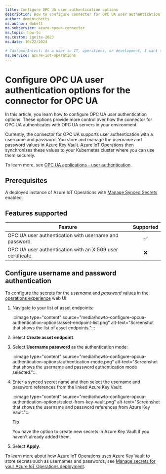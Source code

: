 ```yaml
---
title: Configure OPC UA user authentication options
description: How to configure connector for OPC UA user authentication options for it to use when it connects to an OPC UA server.
author: dominicbetts
ms.author: dobett
ms.subservice: azure-opcua-connector
ms.topic: how-to
ms.custom: ignite-2023
ms.date: 10/22/2024

# CustomerIntent: As a user in IT, operations, or development, I want to configure my OPC UA industrial edge environment with custom OPC UA user authentication options to keep it secure and work with my solution.
ms.service: azure-iot-operations
---
```


# Configure OPC UA user authentication options for the connector for OPC UA

In this article, you learn how to configure OPC UA user authentication options. These options provide more control over how the connector for OPC UA authenticates with OPC UA servers in your environment.

Currently, the connector for OPC UA supports user authentication with a username and password. You store and manage the username and password values in Azure Key Vault. Azure IoT Operations then synchronizes these values to your Kubernetes cluster where you can use them securely.

To learn more, see [OPC UA applications - user authentication](https://reference.opcfoundation.org/Core/Part2/v105/docs/5.2.3).

## Prerequisites

A deployed instance of Azure IoT Operations with [Manage Synced Secrets](../deploy-iot-ops/howto-manage-secrets.md#manage-synced-secrets) enabled.

## Features supported

| Feature  | Supported |
| -------- |:---------:|
| OPC UA user authentication with username and password.     |   ✅     |
| OPC UA user authentication with an X.509 user certificate. |   ❌     |

## Configure username and password authentication

To configure the secrets for the *username* and *password* values in the [operations experience](https://iotoperations.azure.com) web UI:

1. Navigate to your list of asset endpoints:

    :::image type="content" source="media/howto-configure-opcua-authentication-options/asset-endpoint-list.png" alt-text="Screenshot that shows the list of asset endpoints.":::

1. Select **Create asset endpoint**.

1. Select **Username password** as the authentication mode:

    :::image type="content" source="media/howto-configure-opcua-authentication-options/authentication-mode.png" alt-text="Screenshot that shows the username and password authentication mode selected.":::

1. Enter a synced secret name and then select the username and password references from the linked Azure Key Vault:

    :::image type="content" source="media/howto-configure-opcua-authentication-options/select-from-key-vault.png" alt-text="Screenshot that shows the username and password references from Azure Key Vault.":::

    > [!TIP]
    > You have the option to create new secrets in Azure Key Vault if you haven't already added them.

1. Select **Apply**.

To learn more about how Azure IoT Operations uses Azure Key Vault to store secrets such as usernames and passwords, see [Manage secrets for your Azure IoT Operations deployment](../secure-iot-ops/howto-manage-secrets.md).
